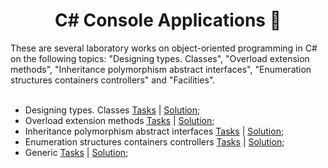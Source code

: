 <h1 align="center" color="red"> C# Console Applications 🧾</h1>
These are several laboratory works on object-oriented programming in C# on the following topics: "Designing types. Classes", "Overload extension methods", "Inheritance polymorphism abstract interfaces", "Enumeration structures containers controllers" and "Facilities".
<br><br>
<ul>
  <li>Designing types. Classes <a href="https://github.com/zephyrXXX/C-Sharp_Console_Applications-part-1/tree/master/lab02">Tasks</a> | <a href="https://github.com/zephyrXXX/C-Sharp_Console_Applications-part-1/blob/master/2_%D0%9F%D1%80%D0%BE%D0%B5%D0%BA%D1%82%D0%B8%D1%80%D0%BE%D0%B2%D0%B0%D0%BD%D0%B8%D0%B5%20%D1%82%D0%B8%D0%BF%D0%BE%D0%B2_%D0%BA%D0%BB%D0%B0%D1%81%D1%81%D1%8B.pdf">Solution</a>;</li>
  <li>Overload extension methods <a href="https://github.com/zephyrXXX/C-Sharp_Console_Applications-part-1/tree/master/lab03">Tasks</a> | <a href="https://github.com/zephyrXXX/C-Sharp_Console_Applications-part-1/blob/master/3_%D0%9F%D0%B5%D1%80%D0%B5%D0%B3%D1%80%D1%83%D0%B7%D0%BA%D0%B0_%D0%BC%D0%B5%D1%82%D0%BE%D0%B4%D1%8B_%D1%80%D0%B0%D1%81%D1%88%D0%B8%D1%80%D0%B5%D0%BD%D0%B8%D1%8F.pdf">Solution</a>;</li>
  <li>Inheritance polymorphism abstract interfaces <a href="https://github.com/zephyrXXX/C-Sharp_Console_Applications-part-1/tree/master/lab04">Tasks</a> | <a href="https://github.com/zephyrXXX/C-Sharp_Console_Applications-part-1/blob/master/4_%D0%9D%D0%B0%D1%81%D0%BB%D0%B5%D0%B4%D0%BE%D0%B2%D0%B0%D0%BD%D0%B8%D0%B5_%D0%BF%D0%BE%D0%BB%D0%B8%D0%BC%D0%BE%D1%80%D1%84%D0%B8%D0%B7%D0%BC_%D0%B0%D0%B1%D1%81%D1%82%D1%80%D0%B0%D0%BA%D1%82%D0%BD%D1%8B%D0%B5_%D0%B8%D0%BD%D1%82%D0%B5%D1%80%D1%84%D0%B5%D0%B9%D1%81%D1%8B.pdf">Solution</a>;</li>
  <li>Enumeration structures containers controllers <a href="https://github.com/zephyrXXX/C-Sharp_Console_Applications-part-1/tree/master/lab05">Tasks</a> | <a href="https://github.com/zephyrXXX/C-Sharp_Console_Applications-part-1/blob/master/5_%D0%A1%D1%82%D1%80%D1%83%D0%BA%D1%82%D1%83%D1%80%D1%8B_%D0%BF%D0%B5%D1%80%D0%B5%D1%87%D0%B8%D1%81%D0%BB%D0%B5%D0%BD%D0%B8%D1%8F_%D0%BA%D0%BE%D0%BD%D1%82%D0%B5%D0%B9%D0%BD%D0%B5%D1%80%D1%8B_%D0%BA%D0%BE%D0%BD%D1%82%D1%80%D0%BE%D0%BB%D0%BB%D0%B5%D1%80%D1%8B.pdf">Solution</a>;</li>
  <li>Generic <a href="https://github.com/zephyrXXX/C-Sharp_Console_Applications-part-1/tree/master/lab07">Tasks</a> | <a href="https://github.com/zephyrXXX/C-Sharp_Console_Applications-part-1/blob/master/7_%D0%9E%D0%B1%D0%BE%D1%89%D0%B5%D0%BD%D0%B8%D1%8F.pdf">Solution</a>;</li>
</ul>
